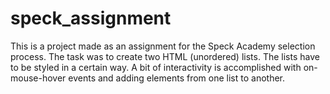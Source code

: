 # speck_assignment

This is a project made as an assignment for the Speck Academy selection process. The task was to create
two HTML (unordered) lists. The lists have to be styled in a certain way. A bit of interactivity is 
accomplished with on-mouse-hover events and adding elements from one list to another.